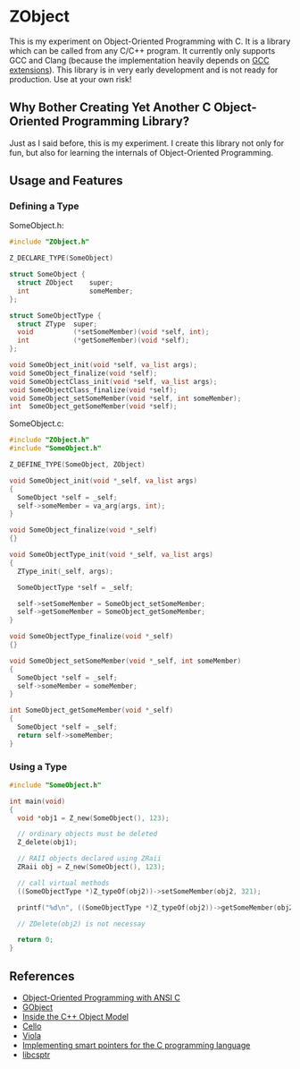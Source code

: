 # ZObject
This is my experiment on Object-Oriented Programming with C. It is a library
which can be called from any C/C++ program. It currently only supports GCC and
Clang (because the implementation heavily depends on [GCC extensions](https://gcc.gnu.org/onlinedocs/gcc-6.1.0/gcc/Common-Variable-Attributes.html)).
This library is in very early development and is not ready for production. Use
at your own risk!

## Why Bother Creating Yet Another C Object-Oriented Programming Library?
Just as I said before, this is my experiment. I create this library not only for
fun, but also for learning the internals of Object-Oriented Programming.

## Usage and Features

### Defining a Type
SomeObject.h:
```c
#include "ZObject.h"

Z_DECLARE_TYPE(SomeObject)

struct SomeObject {
  struct ZObject    super;
  int               someMember;
};

struct SomeObjectType {
  struct ZType  super;
  void          (*setSomeMember)(void *self, int);
  int           (*getSomeMember)(void *self);
};

void SomeObject_init(void *self, va_list args);
void SomeObject_finalize(void *self);
void SomeObjectClass_init(void *self, va_list args);
void SomeObjectClass_finalize(void *self);
void SomeObject_setSomeMember(void *self, int someMember);
int  SomeObject_getSomeMember(void *self);
```

SomeObject.c:
```c
#include "ZObject.h"
#include "SomeObject.h"

Z_DEFINE_TYPE(SomeObject, ZObject)

void SomeObject_init(void *_self, va_list args)
{
  SomeObject *self = _self;
  self->someMember = va_arg(args, int);
}

void SomeObject_finalize(void *_self)
{}

void SomeObjectType_init(void *_self, va_list args)
{
  ZType_init(_self, args);

  SomeObjectType *self = _self;

  self->setSomeMember = SomeObject_setSomeMember;
  self->getSomeMember = SomeObject_getSomeMember;
}

void SomeObjectType_finalize(void *_self)
{}

void SomeObject_setSomeMember(void *_self, int someMember)
{
  SomeObject *self = _self;
  self->someMember = someMember;
}

int SomeObject_getSomeMember(void *_self)
{
  SomeObject *self = _self;
  return self->someMember;
}
```

### Using a Type
```c
#include "SomeObject.h"

int main(void)
{
  void *obj1 = Z_new(SomeObject(), 123);

  // ordinary objects must be deleted
  Z_delete(obj1);

  // RAII objects declared using ZRaii
  ZRaii obj = Z_new(SomeObject(), 123);

  // call virtual methods
  ((SomeObjectType *)Z_typeOf(obj2))->setSomeMember(obj2, 321);

  printf("%d\n", ((SomeObjectType *)Z_typeOf(obj2))->getSomeMember(obj2));

  // ZDelete(obj2) is not necessay

  return 0;
}
```

## References
- [Object-Oriented Programming with ANSI C](https://www.cs.rit.edu/~ats/books/ooc.pdf)
- [GObject](https://developer.gnome.org/gobject/stable/)
- [Inside the C++ Object Model](https://www.amazon.com/Inside-Object-Model-Stanley-Lippman/dp/0201834545)
- [Cello](http://libcello.org/)
- [Viola](https://github.com/eatonphil/Viola)
- [Implementing smart pointers for the C programming language](https://snai.pe/c/c-smart-pointers/)
- [libcsptr](https://github.com/Snaipe/libcsptr)
